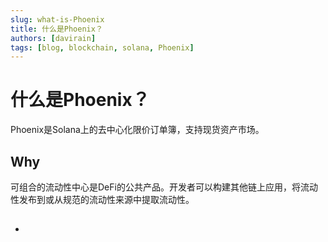 ```yaml
---
slug: what-is-Phoenix
title: 什么是Phoenix？
authors: [davirain]
tags: [blog, blockchain, solana, Phoenix]
---
```


# 什么是Phoenix？

Phoenix是Solana上的去中心化限价订单簿，支持现货资产市场。

## Why

可组合的流动性中心是DeFi的公共产品。开发者可以构建其他链上应用，将流动性发布到或从规范的流动性来源中提取流动性。

##

-
